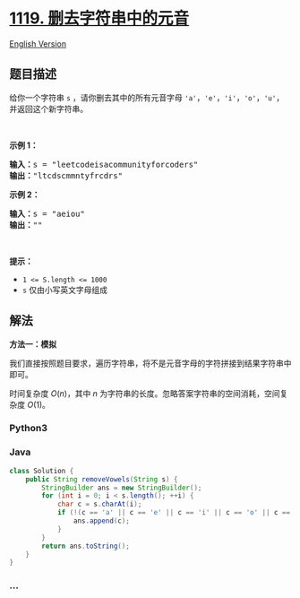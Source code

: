 # [1119. 删去字符串中的元音](https://leetcode.cn/problems/remove-vowels-from-a-string)

[English Version](/solution/1100-1199/1119.Remove%20Vowels%20from%20a%20String/README_EN.md)

## 题目描述

<!-- 这里写题目描述 -->

<p>给你一个字符串 <code>s</code>&nbsp;，请你删去其中的所有元音字母&nbsp;<code>'a'</code>，<code>'e'</code>，<code>'i'</code>，<code>'o'</code>，<code>'u'</code>，并返回这个新字符串。</p>

<p>&nbsp;</p>

<p><strong>示例 1：</strong></p>

<pre>
<strong>输入：</strong>s = "leetcodeisacommunityforcoders"
<strong>输出：</strong>"ltcdscmmntyfrcdrs"
</pre>

<p><strong>示例 2：</strong></p>

<pre>
<strong>输入：</strong>s = "aeiou"
<strong>输出：</strong>""
</pre>

<p>&nbsp;</p>

<p><strong>提示：</strong></p>

<ul>
	<li><code>1 &lt;= S.length &lt;= 1000</code></li>
	<li><code>s</code>&nbsp;仅由小写英文字母组成</li>
</ul>

## 解法

<!-- 这里可写通用的实现逻辑 -->

**方法一：模拟**

我们直接按照题目要求，遍历字符串，将不是元音字母的字符拼接到结果字符串中即可。

时间复杂度 $O(n)$，其中 $n$ 为字符串的长度。忽略答案字符串的空间消耗，空间复杂度 $O(1)$。

<!-- tabs:start -->

### **Python3**

<!-- 这里可写当前语言的特殊实现逻辑 -->



### **Java**

<!-- 这里可写当前语言的特殊实现逻辑 -->

```java
class Solution {
    public String removeVowels(String s) {
        StringBuilder ans = new StringBuilder();
        for (int i = 0; i < s.length(); ++i) {
            char c = s.charAt(i);
            if (!(c == 'a' || c == 'e' || c == 'i' || c == 'o' || c == 'u')) {
                ans.append(c);
            }
        }
        return ans.toString();
    }
}
```









### **...**

```

```



